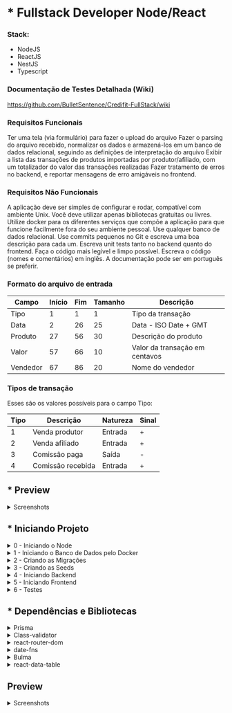 # * Fullstack Developer Node/React

### Stack:
- NodeJS
- ReactJS
- NestJS
- Typescript

### Documentação de Testes Detalhada (Wiki)
https://github.com/BulletSentence/Credifit-FullStack/wiki

### Requisitos Funcionais

Ter uma tela (via formulário) para fazer o upload do arquivo
Fazer o parsing do arquivo recebido, normalizar os dados e armazená-los em um
banco de dados relacional, seguindo as definições de interpretação do arquivo
Exibir a lista das transações de produtos importadas por produtor/afiliado,
com um totalizador do valor das transações realizadas
Fazer tratamento de erros no backend, e reportar mensagens de erro amigáveis
no frontend.

### Requisitos Não Funcionais

A aplicação deve ser simples de configurar e rodar, compatível com ambiente
Unix. Você deve utilizar apenas bibliotecas gratuitas ou livres.
Utilize docker para os diferentes serviços que compõe a aplicação para
que funcione facilmente fora do seu ambiente pessoal.
Use qualquer banco de dados relacional.
Use commits pequenos no Git e escreva uma boa descrição para cada um.
Escreva unit tests tanto no backend quanto do frontend.
Faça o código mais legível e limpo possível.
Escreva o código (nomes e comentários) em inglês. A documentação pode ser em
português se preferir.

### Formato do arquivo de entrada

| Campo    | Início | Fim | Tamanho | Descrição                      |
| -------- | ------ | --- | ------- | ------------------------------ |
| Tipo     | 1      | 1   | 1       | Tipo da transação              |
| Data     | 2      | 26  | 25      | Data - ISO Date + GMT          |
| Produto  | 27     | 56  | 30      | Descrição do produto           |
| Valor    | 57     | 66  | 10      | Valor da transação em centavos |
| Vendedor | 67     | 86  | 20      | Nome do vendedor               |

### Tipos de transação

Esses são os valores possíveis para o campo Tipo:

| Tipo | Descrição         | Natureza | Sinal |
| ---- | ----------------- | -------- | ----- |
| 1    | Venda produtor    | Entrada  | +     |
| 2    | Venda afiliado    | Entrada  | +     |
| 3    | Comissão paga     | Saída    | -     |
| 4    | Comissão recebida | Entrada  | +     |

## * Preview
<details>
  <summary> Screenshots </summary>
  <ol>
  <br>
    <img src="https://user-images.githubusercontent.com/37451620/235374649-47884123-2a32-48a3-8bd8-a0107fa12ad3.PNG" width="100%" />
    <img src="https://user-images.githubusercontent.com/37451620/235374653-8355e921-5961-4665-89b3-0aedbeaa3d9e.PNG" width="100%" />
  </ol>
</details>



## * Iniciando Projeto

<details>
  <summary> 0 - Iniciando o Node </summary>
  <ol>
  <br>
 
     cd backend
     npm install
    
     cd frontend
     npm install
    
  </ol>
</details>

<details>
  <summary> 1 - Iniciando o Banco de Dados pelo Docker </summary>
  <ol>
  <br>
 
     cd backend
     docker-compose up -d

  </ol>
</details>

<details>
  <summary> 2 - Criando as Migrações </summary>
  <ol>
  <br>
 
     cd backend
     npx prisma migrate dev --name init

  </ol>
</details>

<details>
  <summary> 3 - Criando as Seeds </summary>
  <ol>
  <br>
 
    cd backend
    npm run prisma:seed

  </ol>
</details>

<details>
  <summary> 4 - Iniciando Backend </summary>
  <ol>
  <br>
 
    cd backend
    npm run start:dev

  </ol>
</details>

<details>
  <summary> 5 - Iniciando Frontend </summary>
  <ol>
  <br>
 
    cd frontend
    npm run start:dev

  </ol>
</details>

<details>
  <summary> 6 - Testes </summary>
  <ol>
  <br>
 
    cd frontend
    npm run test
    
    cd backend
    npm run test

  </ol>
</details>

## * Dependências e Bibliotecas

<details>
  <summary>  Prisma </summary>
  <ol>
  <br>
> Object-Relational Mapping (ORM)
  </ol>
</details>

<details>
  <summary> Class-validator </summary>
  <ol>
  <br>
> Responsável por validar os dados do modelo ORM
  </ol>
</details>

<details>
  <summary> react-router-dom  </summary>
  <ol>
  <br>
> Responsável pelo roteamento e escalabilidade
  </ol>
</details>

<details>
  <summary> date-fns </summary>
  <ol>
  <br>
> Usado na formatação de datas
  </ol>
</details>

<details>
  <summary> Bulma </summary>
  <ol>
  <br>
> Estilização da Frontend
  </ol>
</details>

<details>
  <summary> react-data-table </summary>
  <ol>
  <br>
> Base para a construção da tabela de dados na Frontend
  </ol>
</details>

## Preview

<details>
  <summary> Screenshots </summary>
  <ol>
  <br>
    <img src="https://user-images.githubusercontent.com/37451620/235374649-47884123-2a32-48a3-8bd8-a0107fa12ad3.PNG" width="100%" />
    <img src="https://user-images.githubusercontent.com/37451620/235374653-8355e921-5961-4665-89b3-0aedbeaa3d9e.PNG" width="100%" />
  </ol>
</details>



